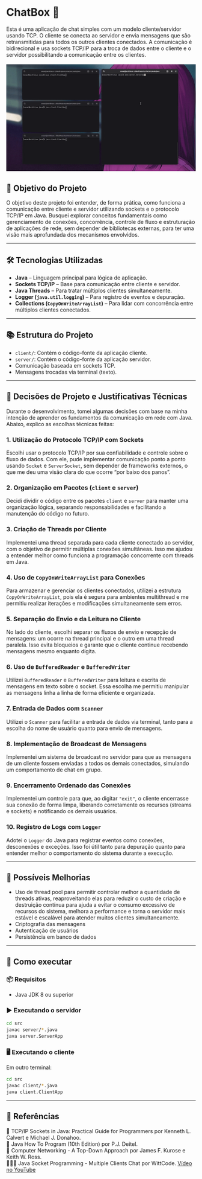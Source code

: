 # ChatBox 💬
Esta é uma aplicação de chat simples com um modelo cliente/servidor usando TCP. O cliente se conecta ao servidor e envia mensagens que são retransmitidas 
para todos os outros clientes conectados. A comunicação é bidirecional e usa sockets TCP/IP para a troca de dados entre o cliente e o servidor possibilitando a comunicação entre os clientes.
<br><br>
![Demonstração do sistema](chatdemonstration.gif)

## 📌 Objetivo do Projeto

O objetivo deste projeto foi entender, de forma prática, como funciona a comunicação entre cliente e servidor utilizando sockets e o protocolo TCP/IP em Java. 
Busquei explorar conceitos fundamentais como gerenciamento de conexões, concorrência, controle de fluxo e estruturação de aplicações de rede, sem depender de bibliotecas externas, para ter uma visão mais aprofundada dos mecanismos envolvidos.

---

## 🛠️ Tecnologias Utilizadas

- **Java** – Linguagem principal para lógica de aplicação.
- **Sockets TCP/IP** – Base para comunicação entre cliente e servidor.
- **Java Threads** – Para tratar múltiplos clientes simultaneamente.
- **Logger (`java.util.logging`)** – Para registro de eventos e depuração.
- **Collections (`CopyOnWriteArrayList`)** – Para lidar com concorrência entre múltiplos clientes conectados.

---

## 📚 Estrutura do Projeto

- `client/`: Contém o código-fonte da aplicação cliente.
- `server/`: Contém o código-fonte da aplicação servidor.
- Comunicação baseada em sockets TCP.
- Mensagens trocadas via terminal (texto).

---

## 🧠 Decisões de Projeto e Justificativas Técnicas

Durante o desenvolvimento, tomei algumas decisões com base na minha intenção de aprender os fundamentos da comunicação em rede com Java. Abaixo, explico as escolhas técnicas feitas:

### 1. Utilização do Protocolo TCP/IP com Sockets

Escolhi usar o protocolo TCP/IP por sua confiabilidade e controle sobre o fluxo de dados. Com ele, pude implementar comunicação ponto a ponto usando `Socket` e `ServerSocket`, sem depender de frameworks externos, o que me deu uma visão clara do que ocorre “por baixo dos panos”.

### 2. Organização em Pacotes (`client` e `server`)

Decidi dividir o código entre os pacotes `client` e `server` para manter uma organização lógica, separando responsabilidades e facilitando a manutenção do código no futuro.

### 3. Criação de Threads por Cliente

Implementei uma thread separada para cada cliente conectado ao servidor, com o objetivo de permitir múltiplas conexões simultâneas. Isso me ajudou a entender melhor como funciona a programação concorrente com threads em Java.

### 4. Uso de `CopyOnWriteArrayList` para Conexões

Para armazenar e gerenciar os clientes conectados, utilizei a estrutura `CopyOnWriteArrayList`, pois ela é segura para ambientes multithread e me permitiu realizar iterações e modificações simultaneamente sem erros.

### 5. Separação do Envio e da Leitura no Cliente

No lado do cliente, escolhi separar os fluxos de envio e recepção de mensagens: um ocorre na thread principal e o outro em uma thread paralela. Isso evita bloqueios e garante que o cliente continue recebendo mensagens mesmo enquanto digita.

### 6. Uso de `BufferedReader` e `BufferedWriter`

Utilizei `BufferedReader` e `BufferedWriter` para leitura e escrita de mensagens em texto sobre o socket. Essa escolha me permitiu manipular as mensagens linha a linha de forma eficiente e organizada.

### 7. Entrada de Dados com `Scanner`

Utilizei o `Scanner` para facilitar a entrada de dados via terminal, tanto para a escolha do nome de usuário quanto para envio de mensagens.

### 8. Implementação de Broadcast de Mensagens

Implementei um sistema de broadcast no servidor para que as mensagens de um cliente fossem enviadas a todos os demais conectados, simulando um comportamento de chat em grupo.

### 9. Encerramento Ordenado das Conexões

Implementei um controle para que, ao digitar `"exit"`, o cliente encerrasse sua conexão de forma limpa, liberando corretamente os recursos (streams e sockets) e notificando os demais usuários.

### 10. Registro de Logs com `Logger`

Adotei o `Logger` do Java para registrar eventos como conexões, desconexões e exceções. Isso foi útil tanto para depuração quanto para entender melhor o comportamento do sistema durante a execução.

---

## 🧪 Possíveis Melhorias

- Uso de thread pool para permitir controlar melhor a quantidade de threads ativas, reaproveitando elas para reduzir o custo de criação e destruição contínua para ajuda a evitar o consumo excessivo de recursos do sistema,
melhora a performance e torna o servidor mais estável e escalável para atender muitos clientes simultaneamente.
- Criptografia das mensagens
- Autenticação de usuários
- Persistência em banco de dados

---

## 🚀 Como executar

### 📦 Requisitos
- Java JDK 8 ou superior

### ▶️ Executando o servidor

```bash
cd src
javac server/*.java
java server.ServerApp
```

### 🖥️ Executando o cliente

Em outro terminal:

```bash
cd src
javac client/*.java
java client.ClientApp
```

---

## 📖 Referências

📘 TCP/IP Sockets in Java: Practical Guide for Programmers por Kenneth L. Calvert e Michael J. Donahoo. <br>
📘 Java How To Program (10th Edition) por P.J. Deitel. <br>
📘 Computer Networking - A Top-Down Approach por James F. Kurose e Keith W. Ross. <br>
🎥️🧑‍🏫 Java Socket Programming - Multiple Clients Chat por WittCode. [Vídeo no YouTube](https://www.youtube.com/watch?v=gLfuZrrfKes)

